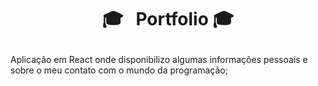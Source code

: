 # <p align="center">:mortar_board:  &nbsp; Portfolio  :mortar_board: </p>

Aplicação em React onde disponibilizo algumas informações pessoais e sobre o meu contato com o mundo da programação;
